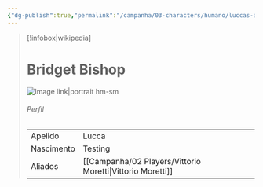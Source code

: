 ```yaml
---
{"dg-publish":true,"permalink":"/campanha/03-characters/humano/luccas-alderson/","dgPassFrontmatter":true}
---
```



> [!infobox|wikipedia]
> # Bridget Bishop
> ![Image link|portrait hm-sm](https://cdn.geekwire.com/wp-content/uploads/2015/07/mrrobotepisode6-620x349.jpg)
> ###### Perfil
> |||
> | ---- | ---- |
> | Apelido | Lucca |
> | Nascimento | Testing |
> | Aliados | [[Campanha/02 Players/Vittorio Moretti\|Vittorio Moretti]] |

